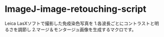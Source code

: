 # ImageJ-image-retouching-script
Leica LasXソフトで撮影した免疫染色写真を 1.各波長ごとにコントラストと明るさを調節し 2.マージ＆モンタージュ画像を生成するマクロです。
